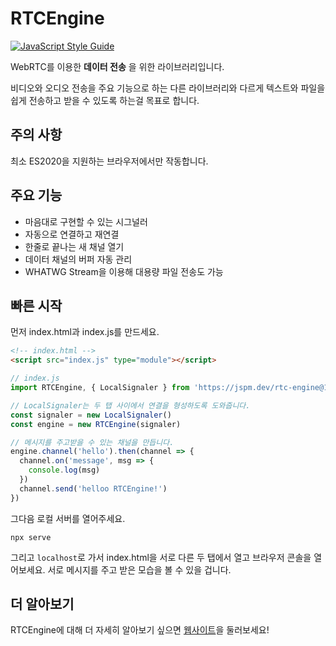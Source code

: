 # RTCEngine

[![JavaScript Style Guide](https://cdn.rawgit.com/standard/standard/master/badge.svg)](https://github.com/standard/standard)

WebRTC를 이용한 __데이터 전송__ 을 위한 라이브러리입니다. 

비디오와 오디오 전송을 주요 기능으로 하는 다른 라이브러리와 다르게 텍스트와 파일을 쉽게 전송하고 받을 수 있도록 하는걸 목표로 합니다.

## 주의 사항
최소 ES2020을 지원하는 브라우저에서만 작동합니다.

## 주요 기능
- 마음대로 구현할 수 있는 시그널러
- 자동으로 연결하고 재연결
- 한줄로 끝나는 새 채널 열기
- 데이터 채널의 버퍼 자동 관리
- WHATWG Stream을 이용해 대용량 파일 전송도 가능

## 빠른 시작
먼저 index.html과 index.js를 만드세요.

```html
<!-- index.html -->
<script src="index.js" type="module"></script>
```

```javascript
// index.js
import RTCEngine, { LocalSignaler } from 'https://jspm.dev/rtc-engine@1'

// LocalSignaler는 두 탭 사이에서 연결을 형성하도록 도와줍니다.
const signaler = new LocalSignaler()
const engine = new RTCEngine(signaler)

// 메시지를 주고받을 수 있는 채널을 만듭니다.
engine.channel('hello').then(channel => {
  channel.on('message', msg => {
    console.log(msg)
  })
  channel.send('helloo RTCEngine!')
})
```

그다음 로컬 서버를 열어주세요.
```
npx serve
```

그리고 `localhost`로 가서 index.html을 서로 다른 두 탭에서 열고 브라우저 콘솔을 열어보세요.
서로 메시지를 주고 받은 모습을 볼 수 있을 겁니다.

## 더 알아보기
RTCEngine에 대해 더 자세히 알아보기 싶으면 [웹사이트](https://quasar-kim.github.io/rtc-engine)을 둘러보세요!

